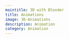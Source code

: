 ```yaml
---
maintitle: 3D with Blender
title: Animations
image: 3D-Animations
description: Animation
category: Animation
---
```


